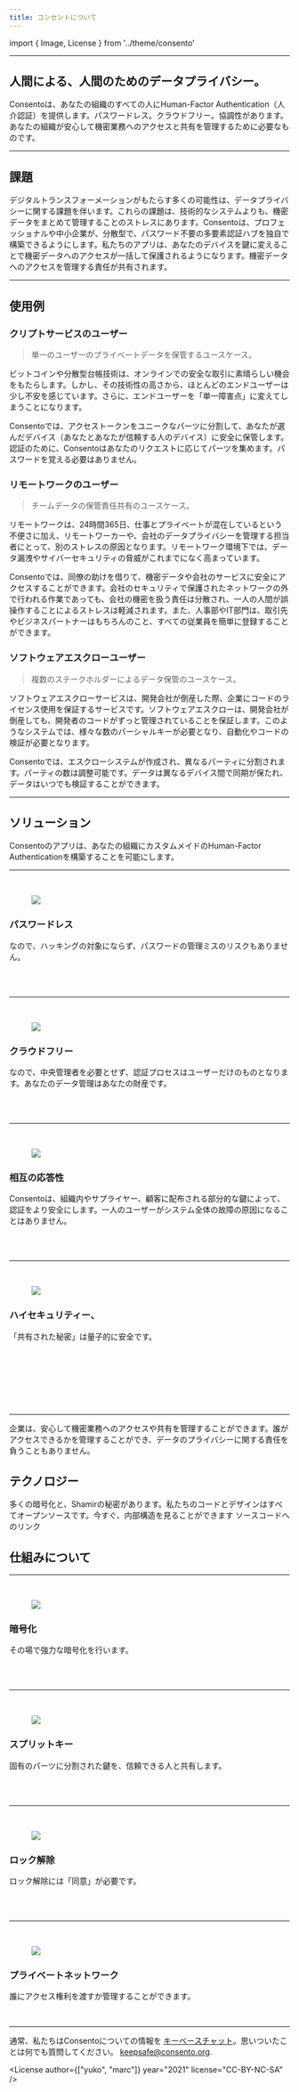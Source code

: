 ```yaml
---
title: コンセントについて
---
```

import { Image, License } from '../theme/consento'

--- 

## 人間による、人間のためのデータプライバシー。

Consentoは、あなたの組織のすべての人にHuman-Factor Authentication（人介認証）を提供します。パスワードレス。クラウドフリー。協調性があります。あなたの組織が安心して機密業務へのアクセスと共有を管理するために必要なものです。

---

## 課題

デジタルトランスフォーメーションがもたらす多くの可能性は、データプライバシーに関する課題を伴います。これらの課題は、技術的なシステムよりも、機密データをまとめて管理することのストレスにあります。Consentoは、プロフェッショナルや中小企業が、分散型で、パスワード不要の多要素認証ハブを独自で構築できるようにします。私たちのアプリは、あなたのデバイスを鍵に変えることで機密データへのアクセスが一括して保護されるようになります。機密データへのアクセスを管理する責任が共有されます。

---

## 使用例
### クリプトサービスのユーザー
> 単一のユーザーのプライベートデータを保管するユースケース。

ビットコインや分散型台帳技術は、オンラインでの安全な取引に素晴らしい機会をもたらします。しかし、その技術性の高さから、ほとんどのエンドユーザーは少し不安を感じています。さらに、エンドユーザーを「単一障害点」に変えてしまうことになります。

Consentoでは、アクセストークンをユニークなパーツに分割して、あなたが選んだデバイス（あなたとあなたが信頼する人のデバイス）に安全に保管します。認証のために、Consentoはあなたのリクエストに応じてパーツを集めます。パスワードを覚える必要はありません。

### リモートワークのユーザー
> チームデータの保管責任共有のユースケース。

リモートワークは、24時間365日、仕事とプライベートが混在しているという不便さに加え、リモートワーカーや、会社のデータプライバシーを管理する担当者にとって、別のストレスの原因となります。リモートワーク環境下では、データ漏洩やサイバーセキュリティの脅威がこれまでになく高まっています。

Consentoでは、同僚の助けを借りて、機密データや会社のサービスに安全にアクセスすることができます。会社のセキュリティで保護されたネットワークの外で行われる作業であっても、会社の機密を扱う責任は分散され、一人の人間が誤操作することによるストレスは軽減されます。また、人事部やIT部門は、取引先やビジネスパートナーはもちろんのこと、すべての従業員を簡単に登録することができます。

### ソフトウェアエスクローユーザー
> 複数のステークホルダーによるデータ保管のユースケース。

ソフトウェアエスクローサービスは、開発会社が倒産した際、企業にコードのライセンス使用を保証するサービスです。ソフトウェアエスクローは、開発会社が倒産しても、開発者のコードがずっと管理されていることを保証します。このようなシステムでは、様々な数のパーシャルキーが必要となり、自動化やコードの検証が必要となります。

Consentoでは、エスクローシステムが作成され、異なるパーティに分割されます。パーティの数は調整可能です。データは異なるデバイス間で同期が保たれ、データはいつでも検証することができます。

---

## ソリューション
Consentoのアプリは、あなたの組織にカスタムメイドのHuman-Factor Authenticationを構築することを可能にします。
 
---

<br/>

<figure className="kg-card kg-image-card kg-card-hascaption">
  <img src="/img/tanja/cc-by-nc-sa/icons/passwordless.svg" style={{ float: 'left', width: '20%' }} />
</figure>

### パスワードレス
なので、ハッキングの対象にならず、パスワードの管理ミスのリスクもありません。

<br/>
<br/>

---

<br/>

<figure className="kg-card kg-image-card kg-card-hascaption">
  <img src="/img/tanja/cc-by-nc-sa/icons/icon_lock.svg" style={{ float: 'left', width: '20%' }} />
</figure>

### クラウドフリー
なので、中央管理者を必要とせず、認証プロセスはユーザーだけのものとなります。あなたのデータ管理はあなたの財産です。

<br/>
<br/>

---

<br/>

<figure className="kg-card kg-image-card kg-card-hascaption">
  <img src="/img/tanja/cc-by-nc-sa/icons/collaborative.svg" style={{ float: 'left', width: '20%' }} />
</figure>

### 相互の応答性 
Consentoは、組織内やサプライヤー、顧客に配布される部分的な鍵によって、認証をより安全にします。一人のユーザーがシステム全体の故障の原因になることはありません。


<br/>
<br/>

---

<br/>

<figure className="kg-card kg-image-card kg-card-hascaption">
  <img src="/img/tanja/cc-by-nc-sa/illustrations/use-case-client-data-horizontal@2x.png" style={{ float: 'left', width: '50%' }} />
</figure>

### ハイセキュリティー、
「共有された秘密」は量子的に安全です。


<br/>
<br/>
<br/>
<br/>
<br/>
<br/>

---

企業は、安心して機密業務へのアクセスや共有を管理することができます。誰がアクセスできるかを管理することができ、データのプライバシーに関する責任を負うこともありません。

## テクノロジー
多くの暗号化と、Shamirの秘密があります。私たちのコードとデザインはすべてオープンソースです。今すぐ、内部構造を見ることができます ソースコードへのリンク

## 仕組みについて

---

<br/>

<figure className="kg-card kg-image-card kg-card-hascaption">
<img src="/img/tanja/cc-by-nc-sa/illustrations/04-how-to-1.svg" style={{ float: 'left', width: '20%' }} />
</figure>

### 暗号化
その場で強力な暗号化を行います。

<br/>
<br/>

---

<br/>

<figure className="kg-card kg-image-card kg-card-hascaption">
<img src="/img/tanja/cc-by-nc-sa/illustrations/04-how-to-2.svg" style={{ float: 'left', width: '20%' }} />
</figure>

### スプリットキー
固有のパーツに分割された鍵を、信頼できる人と共有します。

<br/>
<br/>

---

<br/>

<figure className="kg-card kg-image-card kg-card-hascaption">
<img src="/img/tanja/cc-by-nc-sa/illustrations/04-how-to-3.svg" style={{ float: 'left', width: '20%' }} />
</figure>

### ロック解除
ロック解除には「同意」が必要です。

<br/>
<br/>

---

<br/>

<figure className="kg-card kg-image-card kg-card-hascaption">
<img src="/img/tanja/cc-by-nc-sa/illustrations/04-how-to-4.svg" style={{ float: 'left', width: '20%' }} />
</figure>

### プライベートネットワーク
誰にアクセス権利を渡すか管理することができます。

<br/>

---


通常、私たちはConsentoについての情報を <a href="https://keybase.io/team/consento">キーベースチャット</a>。思いついたことは何でも質問してください。 [keepsafe@consento.org](mailto:keepsafe@consento.org).

<License author={["yuko", "marc"]} year="2021" license="CC-BY-NC-SA" />
